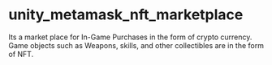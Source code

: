 # unity_metamask_nft_marketplace
Its a market place for In-Game Purchases in the form of crypto currency. Game objects such as Weapons, skills, and other collectibles are in the form of NFT.
